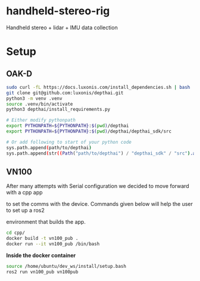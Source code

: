 # handheld-stereo-rig
Handheld stereo + lidar + IMU data collection


# Setup 

## OAK-D 

```sh
sudo curl -fL https://docs.luxonis.com/install_dependencies.sh | bash
git clone git@github.com:luxonis/depthai.git
python3 -m venv .venv
source .venv/bin/activate
python3 depthai/install_requirements.py

# Either modify pythonpath
export PYTHONPATH=${PYTHONPATH}:$(pwd)/depthai
export PYTHONPATH=${PYTHONPATH}:$(pwd)/depthai/depthai_sdk/src

# Or add following to start of your python code
sys.path.append(path/to/depthai)
sys.path.append(str((Path("path/to/depthai") / "depthai_sdk" / "src").absolute()))
```

## VN100

After many attempts with Serial configuration we decided to move forward with a cpp app

to set the comms with the device. Commands given below will help the user to set up a ros2

environment that builds the app. 

```sh
cd cpp/
docker build -t vn100_pub .
docker run --it vn100_pub /bin/bash 
```

**Inside the docker container**
```sh
source /home/ubuntu/dev_ws/install/setup.bash
ros2 run vn100_pub vn100pub
```